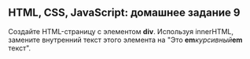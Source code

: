 ## HTML, CSS, JavaScript: домашнее задание 9

Создайте HTML-страницу с элементом **div**. Используя innerHTML, замените внутренний текст этого элемента на "Это **em***курсивный***em** текст".
